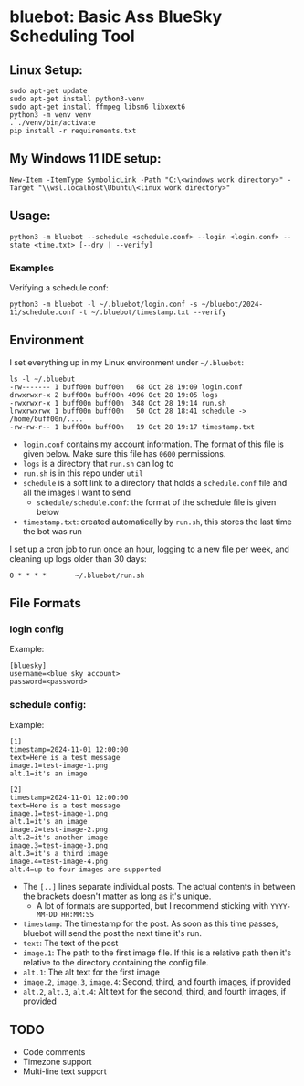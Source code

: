 # bluebot: Basic Ass BlueSky Scheduling Tool

## Linux Setup:
```
sudo apt-get update
sudo apt-get install python3-venv
sudo apt-get install ffmpeg libsm6 libxext6
python3 -m venv venv
. ./venv/bin/activate
pip install -r requirements.txt
```

## My Windows 11 IDE setup:
```
New-Item -ItemType SymbolicLink -Path "C:\<windows work directory>" -Target "\\wsl.localhost\Ubuntu\<linux work directory>"
```

## Usage:
```
python3 -m bluebot --schedule <schedule.conf> --login <login.conf> --state <time.txt> [--dry | --verify]
```

### Examples
Verifying a schedule conf:
```
python3 -m bluebot -l ~/.bluebot/login.conf -s ~/bluebot/2024-11/schedule.conf -t ~/.bluebot/timestamp.txt --verify
```

## Environment
I set everything up in my Linux environment under `~/.bluebot`:
```
ls -l ~/.bluebut
-rw------- 1 buff00n buff00n   68 Oct 28 19:09 login.conf
drwxrwxr-x 2 buff00n buff00n 4096 Oct 28 19:05 logs
-rwxrwxr-x 1 buff00n buff00n  348 Oct 28 19:14 run.sh
lrwxrwxrwx 1 buff00n buff00n   50 Oct 28 18:41 schedule -> /home/buff00n/....
-rw-rw-r-- 1 buff00n buff00n   19 Oct 28 19:17 timestamp.txt
```
 * `login.conf` contains my account information.  The format of this file is given below.
Make sure this file has `0600` permissions.
 * `logs` is a directory that `run.sh` can log to
 * `run.sh` is in this repo under `util`
 * `schedule` is a soft link to a directory that holds a `schedule.conf` file and all the images I want to send
   * `schedule/schedule.conf`: the format of the schedule file is given below
 * `timestamp.txt`: created automatically by `run.sh`, this stores the last time the bot was run

I set up a cron job to run once an hour, logging to a new file per week, and cleaning up logs older than 30 days:
```
0 * * * *       ~/.bluebot/run.sh
```

## File Formats

### login config
Example:
```
[bluesky]
username=<blue sky account>
password=<password>
```

### schedule config:
Example:
```
[1]
timestamp=2024-11-01 12:00:00
text=Here is a test message
image.1=test-image-1.png
alt.1=it's an image

[2]
timestamp=2024-11-01 12:00:00
text=Here is a test message
image.1=test-image-1.png
alt.1=it's an image
image.2=test-image-2.png
alt.2=it's another image
image.3=test-image-3.png
alt.3=it's a third image
image.4=test-image-4.png
alt.4=up to four images are supported
```
 * The `[..]` lines separate individual posts.  The actual contents in between the brackets doesn't matter as long as it's unique.
   * A lot of formats are supported, but I recommend sticking with `YYYY-MM-DD HH:MM:SS`
 * `timestamp`: The timestamp for the post.  As soon as this time passes, bluebot will send the post the next time it's run.
 * `text`: The text of the post
 * `image.1`: The path to the first image file.  If this is a relative path then it's relative to the directory containing the config file.
 * `alt.1`: The alt text for the first image
 * `image.2`, `image.3`, `image.4`: Second, third, and fourth images, if provided
 * `alt.2`, `alt.3`, `alt.4`: Alt text for the second, third, and fourth images, if provided

## TODO
 * Code comments
 * Timezone support
 * Multi-line text support
